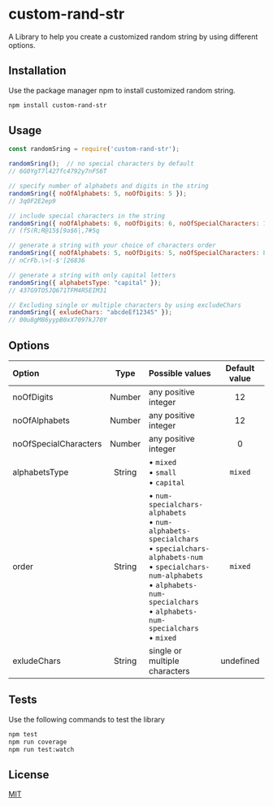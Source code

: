 # custom-rand-str
A Library to help you create a customized random string by using different options.

## Installation
Use the package manager npm to install customized random string.
```bash
npm install custom-rand-str
```

## Usage
```javascript
const randomSring = require('custom-rand-str');

randomSring();  // no special characters by default
// 6G0YgT7l427fc4792y7nFS6T

// specify number of alphabets and digits in the string
randomSring({ noOfAlphabets: 5, noOfDigits: 5 });
// 3q0F2E2ep9

// include special characters in the string
randomSring({ noOfAlphabets: 6, noOfDigits: 6, noOfSpecialCharacters: 10 });
// (fS(R;R@15$[9a$6|,7#5q

// generate a string with your choice of characters order
randomSring({ noOfAlphabets: 5, noOfDigits: 5, noOfSpecialCharacters: 8, order: "alphabets-specialchars-num" });
// nCrFb.\>(-$'[26836

// generate a string with only capital letters
randomSring({ alphabetsType: "capital" });
// 437G9TO5JQ671TFM4R5EIM31

// Excluding single or multiple characters by using excludeChars
randomSring({ exludeChars: "abcdeEf12345" });
// 00u8gM86yypB0xX7097kJ70Y

```

## Options
| Option  | Type  | Possible values  | Default value |
| :----- |:----:|:-------------| :---------: |
| noOfDigits    | Number | any positive integer | 12 |
| noOfAlphabets | Number | any positive integer | 12 |
| noOfSpecialCharacters | Number | any positive integer | 0 |
| alphabetsType | String | • `mixed`<br> •  `small`<br> • `capital` | `mixed` | 
| order | String | • `num-specialchars-alphabets`<br> • `num-alphabets-specialchars`<br> • `specialchars-alphabets-num`<br> • `specialchars-num-alphabets`<br> • `alphabets-num-specialchars`<br> • `alphabets-num-specialchars`<br> • `mixed` | `mixed` |
| exludeChars | String | single or multiple characters | undefined | 

## Tests
Use the following commands to test the library
```bash
npm test
npm run coverage
npm run test:watch
```

## License
[MIT](https://github.com/Ibrar-Akhtar/rand-str/blob/main/LICENSE)